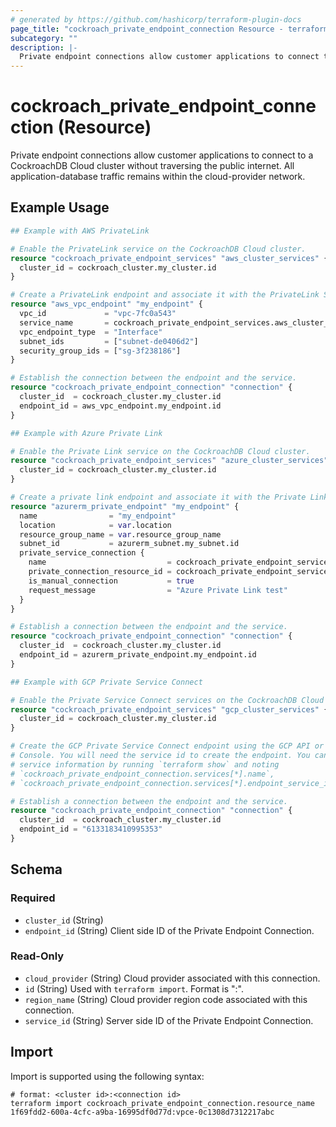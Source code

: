 ```yaml
---
# generated by https://github.com/hashicorp/terraform-plugin-docs
page_title: "cockroach_private_endpoint_connection Resource - terraform-provider-cockroach"
subcategory: ""
description: |-
  Private endpoint connections allow customer applications to connect to a CockroachDB Cloud cluster without traversing the public internet. All application-database traffic remains within the cloud-provider network.
---
```


# cockroach_private_endpoint_connection (Resource)

Private endpoint connections allow customer applications to connect to a CockroachDB Cloud cluster without traversing the public internet. All application-database traffic remains within the cloud-provider network.

## Example Usage

```terraform
## Example with AWS PrivateLink

# Enable the PrivateLink service on the CockroachDB Cloud cluster.
resource "cockroach_private_endpoint_services" "aws_cluster_services" {
  cluster_id = cockroach_cluster.my_cluster.id
}

# Create a PrivateLink endpoint and associate it with the PrivateLink Service. 
resource "aws_vpc_endpoint" "my_endpoint" {
  vpc_id             = "vpc-7fc0a543"
  service_name       = cockroach_private_endpoint_services.aws_cluster_services.services_map["us-east-1"].name
  vpc_endpoint_type  = "Interface"
  subnet_ids         = ["subnet-de0406d2"]
  security_group_ids = ["sg-3f238186"]
}

# Establish the connection between the endpoint and the service.
resource "cockroach_private_endpoint_connection" "connection" {
  cluster_id  = cockroach_cluster.my_cluster.id
  endpoint_id = aws_vpc_endpoint.my_endpoint.id
}

## Example with Azure Private Link

# Enable the Private Link service on the CockroachDB Cloud cluster.
resource "cockroach_private_endpoint_services" "azure_cluster_services" {
  cluster_id = cockroach_cluster.my_cluster.id
}

# Create a private link endpoint and associate it with the Private Link Service. 
resource "azurerm_private_endpoint" "my_endpoint" {
  name                = "my_endpoint"
  location            = var.location
  resource_group_name = var.resource_group_name
  subnet_id           = azurerm_subnet.my_subnet.id
  private_service_connection {
    name                           = cockroach_private_endpoint_services.azure_cluster_services.services_map["eastus2"].name
    private_connection_resource_id = cockroach_private_endpoint_services.azure_cluster_services.services_map["eastus2"].endpoint_service_id
    is_manual_connection           = true
    request_message                = "Azure Private Link test"
  }
}

# Establish a connection between the endpoint and the service.
resource "cockroach_private_endpoint_connection" "connection" {
  cluster_id  = cockroach_cluster.my_cluster.id
  endpoint_id = azurerm_private_endpoint.my_endpoint.id
}

## Example with GCP Private Service Connect

# Enable the Private Service Connect services on the CockroachDB Cloud cluster.
resource "cockroach_private_endpoint_services" "gcp_cluster_services" {
  cluster_id = cockroach_cluster.my_cluster.id
}

# Create the GCP Private Service Connect endpoint using the GCP API or the GCP
# Console. You will need the service id to create the endpoint. You can get the
# service information by running `terraform show` and noting
# `cockroach_private_endpoint_connection.services[*].name`,
# `cockroach_private_endpoint_connection.services[*].endpoint_service_id`

# Establish a connection between the endpoint and the service.
resource "cockroach_private_endpoint_connection" "connection" {
  cluster_id  = cockroach_cluster.my_cluster.id
  endpoint_id = "6133183410995353"
}
```

<!-- schema generated by tfplugindocs -->
## Schema

### Required

- `cluster_id` (String)
- `endpoint_id` (String) Client side ID of the Private Endpoint Connection.

### Read-Only

- `cloud_provider` (String) Cloud provider associated with this connection.
- `id` (String) Used with `terraform import`. Format is "<cluster ID>:<endpoint ID>".
- `region_name` (String) Cloud provider region code associated with this connection.
- `service_id` (String) Server side ID of the Private Endpoint Connection.

## Import

Import is supported using the following syntax:

```shell
# format: <cluster id>:<connection id>
terraform import cockroach_private_endpoint_connection.resource_name 1f69fdd2-600a-4cfc-a9ba-16995df0d77d:vpce-0c1308d7312217abc
```
